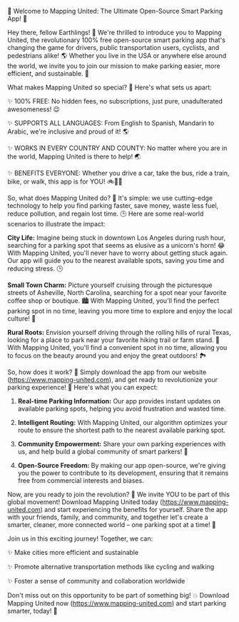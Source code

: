 🚨 Welcome to Mapping United: The Ultimate Open-Source Smart Parking App! 🚨

Hey there, fellow Earthlings! 👋 We're thrilled to introduce you to Mapping United, the revolutionary 100% free open-source smart parking app that's changing the game for drivers, public transportation users, cyclists, and pedestrians alike! 🌎 Whether you live in the USA or anywhere else around the world, we invite you to join our mission to make parking easier, more efficient, and sustainable. 💚

What makes Mapping United so special? 🤔 Here's what sets us apart:

✨ 100% FREE: No hidden fees, no subscriptions, just pure, unadulterated awesomeness! 😉

✨ SUPPORTS ALL LANGUAGES: From English to Spanish, Mandarin to Arabic, we're inclusive and proud of it! 🌎

✨ WORKS IN EVERY COUNTRY AND COUNTY: No matter where you are in the world, Mapping United is there to help! 🌏

✨ BENEFITS EVERYONE: Whether you drive a car, take the bus, ride a train, bike, or walk, this app is for YOU! 🚲🚌💺

So, what does Mapping United do? 🔧 It's simple: we use cutting-edge technology to help you find parking faster, save money, waste less fuel, reduce pollution, and regain lost time. 🕒️ Here are some real-world scenarios to illustrate the impact:

**City Life:** Imagine being stuck in downtown Los Angeles during rush hour, searching for a parking spot that seems as elusive as a unicorn's horn! 😂 With Mapping United, you'll never have to worry about getting stuck again. Our app will guide you to the nearest available spots, saving you time and reducing stress. 🕒️

**Small Town Charm:** Picture yourself cruising through the picturesque streets of Asheville, North Carolina, searching for a spot near your favorite coffee shop or boutique. 🏙️ With Mapping United, you'll find the perfect parking spot in no time, leaving you more time to explore and enjoy the local culture! 🎨

**Rural Roots:** Envision yourself driving through the rolling hills of rural Texas, looking for a place to park near your favorite hiking trail or farm stand. 🌄 With Mapping United, you'll find a convenient spot in no time, allowing you to focus on the beauty around you and enjoy the great outdoors! 🏞️

So, how does it work? 🔧 Simply download the app from our website (https://www.mapping-united.com), and get ready to revolutionize your parking experience! 🚀 Here's what you can expect:

1. **Real-time Parking Information:** Our app provides instant updates on available parking spots, helping you avoid frustration and wasted time.

2. **Intelligent Routing:** With Mapping United, our algorithm optimizes your route to ensure the shortest path to the nearest available parking spot.

3. **Community Empowerment:** Share your own parking experiences with us, and help build a global community of smart parkers! 🤝

4. **Open-Source Freedom:** By making our app open-source, we're giving you the power to contribute to its development, ensuring that it remains free from commercial interests and biases.

Now, are you ready to join the revolution? 🎉 We invite YOU to be part of this global movement! Download Mapping United today (https://www.mapping-united.com) and start experiencing the benefits for yourself. Share the app with your friends, family, and community, and together let's create a smarter, cleaner, more connected world – one parking spot at a time! 🌈

Join us in this exciting journey! Together, we can:

✨ Make cities more efficient and sustainable

✨ Promote alternative transportation methods like cycling and walking

✨ Foster a sense of community and collaboration worldwide

Don't miss out on this opportunity to be part of something big! 💥 Download Mapping United now (https://www.mapping-united.com) and start parking smarter, today! 🚀